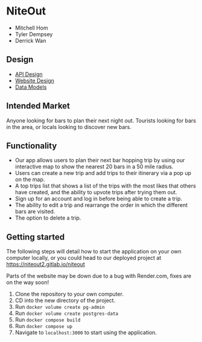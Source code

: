 # NiteOut

- Mitchell Hom
- Tyler Dempsey
- Derrick Wan

## Design

- [API Design](docs/api-design.md)
- [Website Design](docs/website-design.md)
- [Data Models](docs/data-models.md)

## Intended Market

Anyone looking for bars to plan their next night out. Tourists looking for bars in the area, or locals looking to discover new bars.

## Functionality

- Our app allows users to plan their next bar hopping trip by using our interactive map to show the nearest 20 bars in a 50 mile radius.
- Users can create a new trip and add trips to their itinerary via a pop up on the map.
- A top trips list that shows a list of the trips with the most likes that others have created, and the ability to upvote trips after trying them out.
- Sign up for an account and log in before being able to create a trip.
- The ability to edit a trip and rearrange the order in which the different bars are visited.
- The option to delete a trip.

## Getting started

The following steps will detail how to start the application on your own computer locally, or you could head to our deployed project at https://niteout2.gitlab.io/niteout

Parts of the website may be down due to a bug with Render.com, fixes are on the way soon!

1. Clone the repository to your own computer.
2. CD into the new directory of the project.
3. Run `docker volume create pg-admin`
4. Run `docker volume create postgres-data`
5. Run `docker compose build`
6. Run `docker compose up`
7. Navigate to `localhost:3000` to start using the application.
